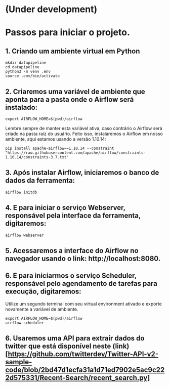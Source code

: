 # (Under development)
# Passos para iniciar o projeto.


## 1. Criando um ambiente virtual em Python

```
mkdir datapipeline
cd datapipeline
python3 -m venv .env
source .env/bin/activate
````

## 2. Criaremos uma variável de ambiente que aponta para a pasta onde o Airflow será instalado:

```
export AIRFLOW_HOME=$(pwd)/airflow
```

Lembre sempre de manter esta variável ativa, caso contrário o Airflow será criado na pasta raiz do usuário. Feito isso, instalaremos o Airflow em nosso ambiente, aqui estamos usando a versão 1.10.14:

```
pip install apache-airflow==1.10.14 --constraint "https://raw.githubusercontent.com/apache/airflow/constraints-1.10.14/constraints-3.7.txt"
````

## 3. Após instalar Airflow, iniciaremos o banco de dados da ferramenta:

```
airflow initdb
````

## 4. E para iniciar o serviço Webserver, responsável pela interface da ferramenta, digitaremos:

```
airflow webserver
````

## 5. Acessaremos a interface do Airflow no navegador usando o link: http://localhost:8080.

## 6. E para iniciarmos o serviço Scheduler, responsável pelo agendamento de tarefas para execução, digitaremos:
Utilize um segundo terminal com seu virtual environment ativado e exporte novamente a variável de ambiente.

```
export AIRFLOW_HOME=$(pwd)/airflow
airflow scheduler
```

## 6. Usaremos uma API para extrair dados do twitter que está disponível neste (link)[https://github.com/twitterdev/Twitter-API-v2-sample-code/blob/2bd47d1ecfa31a1d71ed7902e5ac9c222d575331/Recent-Search/recent_search.py]
